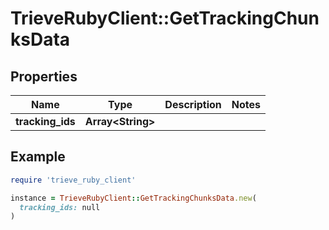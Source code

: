 # TrieveRubyClient::GetTrackingChunksData

## Properties

| Name | Type | Description | Notes |
| ---- | ---- | ----------- | ----- |
| **tracking_ids** | **Array&lt;String&gt;** |  |  |

## Example

```ruby
require 'trieve_ruby_client'

instance = TrieveRubyClient::GetTrackingChunksData.new(
  tracking_ids: null
)
```

